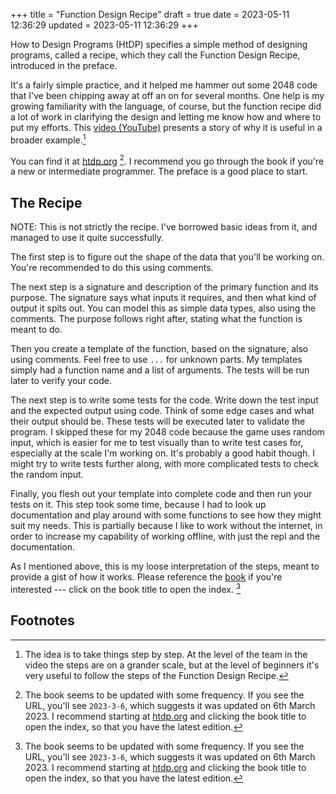 +++
title = "Function Design Recipe"
draft = true
date = 2023-05-11 12:36:29
updated = 2023-05-11 12:36:29
+++

How to Design Programs (HtDP)
specifies a simple method of designing programs,
called a recipe,
which they call the Function Design Recipe,
introduced in the preface.

It's a fairly simple practice,
and it helped me hammer out some 2048 code
that I've been chipping away at off an on for several months.
One help is my growing familiarity with the language, of course,
but the function recipe did a lot of work
in clarifying the design
and letting me know how and where to put my efforts.
This [video (YouTube)](https://www.youtube.com/watch?v=1SlGgCxJa3w)
presents a story of why it is useful
in a broader example.[^1]

You can find it at [htdp.org](https://htdp.org/2023-3-6/Book/part_preface.html) [^2].
I recommend you go through the book if you're
a new or intermediate programmer.
The preface is a good place to start.

## The Recipe

NOTE: This is not strictly the recipe.
I've borrowed basic ideas from it,
and managed to use it quite successfully.

The first step is to figure out the shape of the data
that you'll be working on.
You're recommended to do this using comments.

The next step is a signature and description
of the primary function and its purpose.
The signature says what inputs it requires,
and then what kind of output it spits out.
You can model this as simple data types,
also using the comments.
The purpose follows right after,
stating what the function is meant to do.

Then you create a template of the function,
based on the signature,
also using comments.
Feel free to use `...` for unknown parts.
My templates simply had a function name
and a list of arguments.
The tests will be run later to verify your code.

The next step is to write some tests for the code.
Write down the test input and the expected output using code.
Think of some edge cases and what their output should be.
These tests will be executed later to validate the program.
I skipped these for my 2048 code
because the game uses random input,
which is easier for me to test visually
than to write test cases for,
especially at the scale I'm working on.
It's probably a good habit though.
I might try to write tests further along,
with more complicated tests to check the random input.

Finally, you flesh out your template into complete code
and then run your tests on it.
This step took some time,
because I had to look up documentation
and play around with some functions
to see how they might suit my needs.
This is partially because I like to work without the internet,
in order to increase my capability of working offline,
with just the repl and the documentation.

As I mentioned above,
this is my loose interpretation of the steps,
meant to provide a gist of how it works.
Please reference the [book](https://htdp.org) if you're interested
--- click on the book title to open the index. [^2]

## Footnotes

[^1]: The idea is to take things step by step.
At the level of the team in the video
the steps are on a grander scale,
but at the level of beginners
it's very useful to follow the steps
of the Function Design Recipe.

[^2]: The book seems to be updated with some frequency.
If you see the URL, you'll see `2023-3-6`,
which suggests it was updated on 6th March 2023.
I recommend starting at [htdp.org](https://htdp.org)
and clicking the book title to open the index,
so that you have the latest edition.
